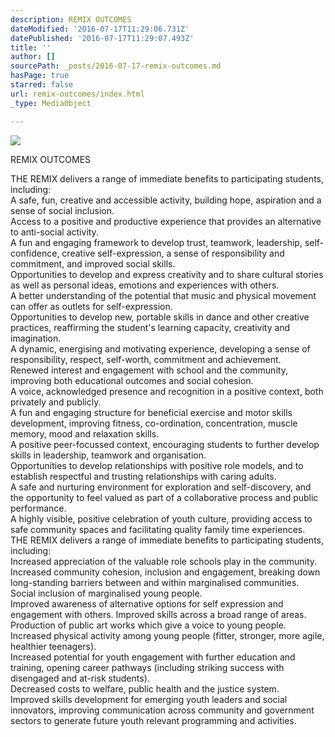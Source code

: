 ```yaml
---
description: REMIX OUTCOMES
dateModified: '2016-07-17T11:29:06.731Z'
datePublished: '2016-07-17T11:29:07.493Z'
title: ''
author: []
sourcePath: _posts/2016-07-17-remix-outcomes.md
hasPage: true
starred: false
url: remix-outcomes/index.html
_type: MediaObject

---
```

![](https://the-grid-user-content.s3-us-west-2.amazonaws.com/734e8feb-0dbd-4cb8-8e04-7f44c07e58df.jpg)

REMIX OUTCOMES

THE REMIX delivers a range of immediate benefits to participating students, including:  
A safe, fun, creative and accessible activity, building hope, aspiration and a sense of social inclusion.   
Access to a positive and productive experience that provides an alternative to anti-social activity.   
A fun and engaging framework to develop trust, teamwork, leadership, self-confidence, creative self-expression, a sense of responsibility and commitment, and improved social skills.   
Opportunities to develop and express creativity and to share cultural stories as well as personal ideas, emotions and experiences with others.   
A better understanding of the potential that music and physical movement can offer as outlets for self-expression.   
Opportunities to develop new, portable skills in dance and other creative practices, reaffirming the student's learning capacity, creativity and imagination.   
A dynamic, energising and motivating experience, developing a sense of responsibility, respect, self-worth, commitment and achievement.   
Renewed interest and engagement with school and the community, improving both educational outcomes and social cohesion.   
A voice, acknowledged presence and recognition in a positive context, both privately and publicly.   
A fun and engaging structure for beneficial exercise and motor skills development, improving fitness, co-ordination, concentration, muscle memory, mood and relaxation skills.   
A positive peer-focussed context, encouraging students to further develop skills in leadership, teamwork and organisation.   
Opportunities to develop relationships with positive role models, and to establish respectful and trusting relationships with caring adults.   
A safe and nurturing environment for exploration and self-discovery, and the opportunity to feel valued as part of a collaborative process and public performance.   
A highly visible, positive celebration of youth culture, providing access to safe community spaces and facilitating quality family time experiences.   
THE REMIX delivers a range of immediate benefits to participating students, including:   
Increased appreciation of the valuable role schools play in the community.   
Increased community cohesion, inclusion and engagement, breaking down long-standing barriers between and within marginalised communities. Social inclusion of marginalised young people.   
Improved awareness of alternative options for self expression and engagement with others. Improved skills across a broad range of areas.   
Production of public art works which give a voice to young people. Increased physical activity among young people (fitter, stronger, more agile, healthier teenagers).   
Increased potential for youth engagement with further education and training, opening career pathways (including striking success with disengaged and at-risk students).   
Decreased costs to welfare, public health and the justice system.   
Improved skills development for emerging youth leaders and social innovators, improving communication across community and government sectors to generate future youth relevant programming and activities.